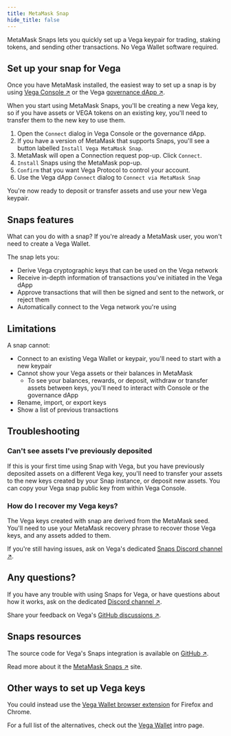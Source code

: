 ```yaml
---
title: MetaMask Snap
hide_title: false
---
```


MetaMask Snaps lets you quickly set up a Vega keypair for trading, staking tokens, and sending other transactions. No Vega Wallet software required.

## Set up your snap for Vega
Once you have MetaMask installed, the easiest way to set up a snap is by using [Vega Console ↗](https://console.vega.xyz) or the Vega [governance dApp ↗](https://governance.vega.xyz).

When you start using MetaMask Snaps, you'll be creating a new Vega key, so if you have assets or VEGA tokens on an existing key, you'll need to transfer them to the new key to use them.

1. Open the `Connect` dialog in Vega Console or the governance dApp. 
2. If you have a version of MetaMask that supports Snaps, you'll see a button labelled `Install Vega MetaMask Snap`.
3. MetaMask will open a Connection request pop-up. Click `Connect`.
4. `Install` Snaps using the MetaMask pop-up.
5. `Confirm` that you want Vega Protocol to control your account.
6. Use the Vega dApp `Connect` dialog to `Connect via MetaMask Snap`

You're now ready to deposit or transfer assets and use your new Vega keypair.

## Snaps features
What can you do with a snap? If you're already a MetaMask user, you won't need to create a Vega Wallet.

The snap lets you:
- Derive Vega cryptographic keys that can be used on the Vega network
- Receive in-depth information of transactions you've initiated in the Vega dApp 
- Approve transactions that will then be signed and sent to the network, or reject them
- Automatically connect to the Vega network you're using

## Limitations
A snap cannot:
- Connect to an existing Vega Wallet or keypair, you'll need to start with a new keypair
- Cannot show your Vega assets or their balances in MetaMask
  - To see your balances, rewards, or deposit, withdraw or transfer assets between keys, you'll need to interact with Console or the governance dApp
- Rename, import, or export keys
- Show a list of previous transactions

## Troubleshooting

### Can't see assets I've previously deposited
If this is your first time using Snap with Vega, but you have previously deposited assets on a different Vega key, you'll need to transfer your assets to the new keys created by your Snap instance, or deposit new assets. You can copy your Vega snap public key from within Vega Console.

### How do I recover my Vega keys?
The Vega keys created with snap are derived from the MetaMask seed. You'll need to use your MetaMask recovery phrase to recover those Vega keys, and any assets added to them.

If you're still having issues, ask on Vega's dedicated [Snaps Discord channel ↗](https://discord.com/channels/720571334798737489/1111311863213473843/1111313848788602981).

## Any questions?
If you have any trouble with using Snaps for Vega, or have questions about how it works, ask on the dedicated [Discord channel ↗](https://discord.com/channels/720571334798737489/1111311863213473843/1111313848788602981).

Share your feedback on Vega's [GitHub discussions ↗](https://github.com/vegaprotocol/feedback/discussions).

## Snaps resources
The source code for Vega's Snaps integration is available on [GitHub ↗](https://github.com/vegaprotocol/vega-snap).

Read more about it the [MetaMask Snaps ↗](https://metamask.io/snaps/) site.

## Other ways to set up Vega keys
You could instead use the [Vega Wallet browser extension](./index.md#vega-wallet-browser-extension) for Firefox and Chrome. 

For a full list of the alternatives, check out the [Vega Wallet](./vega-wallet/index.md) intro page.